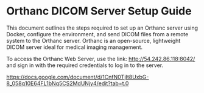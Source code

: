 # Orthanc DICOM Server Setup Guide

This document outlines the steps required to set up an Orthanc server using Docker, configure the environment, and send DICOM files from a remote system to the Orthanc server. Orthanc is an open-source, lightweight DICOM server ideal for medical imaging management.

To access the Orthanc Web Server, use the link: http://54.242.86.118:8042/ and sign in with the required credentials to log in to the server.

https://docs.google.com/document/d/1CnfN0TjIt8UxbG-8_058q10E64FL1bNq5CS2MdUNjy4/edit?tab=t.0
